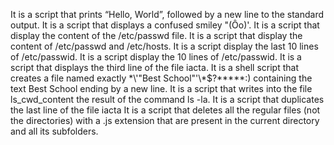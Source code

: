 It is a script that prints “Hello, World”, followed by a new line to the standard output.
It is a script that displays a confused smiley "(Ôo)'.
It is a script that display the content of the /etc/passwd file.
It is a script that display the content of /etc/passwd and /etc/hosts.
It is a script display the last 10 lines of /etc/passwid.
It is a script display the 10 lines of /etc/passwid.
It is a script that displays the third line of the file iacta.
It is  a shell script that creates a file named exactly \*\\'"Best School"\'\\*$\?\*\*\*\*\*:) containing the text Best School ending by a new line.
It is a script that writes into the file ls_cwd_content the result of the command ls -la.
It is a script that duplicates the last line of the file iacta
It is a script that deletes all the regular files (not the directories) with a .js extension that are present in the current directory and all its subfolders.
